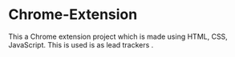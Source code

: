 # Chrome-Extension
This a Chrome extension project which is made using HTML, CSS, JavaScript. This is used is as lead trackers .
